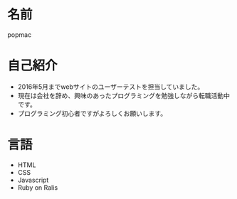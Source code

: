 # 名前

popmac

# 自己紹介

- 2016年5月までwebサイトのユーザーテストを担当していました。
- 現在は会社を辞め、興味のあったプログラミングを勉強しながら転職活動中です。
- プログラミング初心者ですがよろしくお願いします。

# 言語

- HTML
- CSS
- Javascript
- Ruby on Ralis
